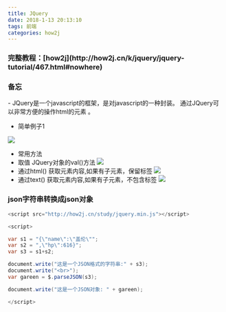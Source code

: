 ```yaml
---
title: JQuery
date: 2018-1-13 20:13:10
tags: 前端
categories: how2j
---
```


<h3>完整教程：[how2j](http://how2j.cn/k/jquery/jquery-tutorial/467.html#nowhere)</h3>

<h3>备忘</h3>
- JQuery是一个javascript的框架，是对javascript的一种封装。 通过JQuery可以非常方便的操作html的元素 。

- 简单例子1

![](http://oyj1fkfcr.bkt.clouddn.com/2018-01-26_160936.png)

- 常用方法
- 取值 JQuery对象的val()方法
![](http://oyj1fkfcr.bkt.clouddn.com/2018-01-26_162932.png)
- 通过html() 获取元素内容,如果有子元素，保留标签
![](http://oyj1fkfcr.bkt.clouddn.com/2018-01-26_162738.png)
- 通过text() 获取元素内容,如果有子元素，不包含标签
![](http://oyj1fkfcr.bkt.clouddn.com/2018-01-26_162319.png)

### json字符串转换成json对象

```java
<script src="http://how2j.cn/study/jquery.min.js"></script>

<script>

var s1 = "{\"name\":\"盖伦\"";
var s2 = ",\"hp\":616}";
var s3 = s1+s2;

document.write("这是一个JSON格式的字符串:" + s3);
document.write("<br>");
var gareen = $.parseJSON(s3);

document.write("这是一个JSON对象: " + gareen);

</script>
```
